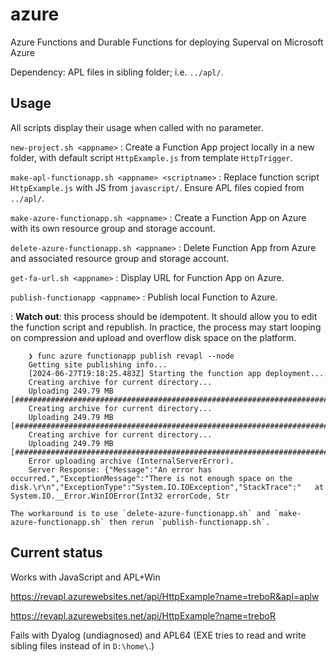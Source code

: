 # azure

Azure Functions and Durable Functions for deploying Superval on Microsoft Azure

Dependency: APL files in sibling folder; i.e. `../apl/`.


## Usage

All scripts display their usage when called with no parameter.

`new-project.sh <appname>`
: Create a Function App project locally in a new folder, with default script `HttpExample.js` from template `HttpTrigger`.

`make-apl-functionapp.sh <appname> <scriptname>`
: Replace function script `HttpExample.js` with JS from `javascript/`. Ensure APL files copied from `../apl/`.

`make-azure-functionapp.sh <appname>`
: Create a Function App on Azure with its own resource group and storage account.

`delete-azure-functionapp.sh <appname>`
: Delete Function App from Azure and associated resource group and storage account.

`get-fa-url.sh <appname>`
: Display URL for Function App on Azure.

`publish-functionapp <appname>`
: Publish local Function to Azure.

: **Watch out**: this process should be idempotent. 
	It should allow you to edit the function script and republish.
	In practice, the process may start looping on compression and upload and overflow disk space on the platform.

		❯ func azure functionapp publish revapl --node
		Getting site publishing info...
		[2024-06-27T19:18:25.483Z] Starting the function app deployment...
		Creating archive for current directory...
		Uploading 249.79 MB [#############################################################################]
		Creating archive for current directory...
		Uploading 249.79 MB [#############################################################################]
		Creating archive for current directory...
		Uploading 249.79 MB [#############################################################################]
		Error uploading archive (InternalServerError).
		Server Response: {"Message":"An error has occurred.","ExceptionMessage":"There is not enough space on the disk.\r\n","ExceptionType":"System.IO.IOException","StackTrace":"   at System.IO.__Error.WinIOError(Int32 errorCode, Str

	The workaround is to use `delete-azure-functionapp.sh` and `make-azure-functionapp.sh` then rerun `publish-functionapp.sh`.


## Current status

Works with JavaScript and APL+Win

https://revapl.azurewebsites.net/api/HttpExample?name=treboR&apl=aplw

https://revapl.azurewebsites.net/api/HttpExample?name=treboR


Fails with Dyalog (undiagnosed) and APL64 (EXE tries to read and write sibling files instead of in `D:\home\`.)